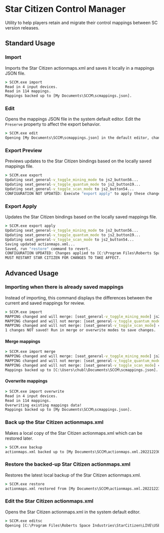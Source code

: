 # Star Citizen Control Manager

Utility to help players retain and migrate their control mappings between SC version releases.

## Standard Usage

### Import

Imports the Star Citizen actionmaps.xml and saves it locally in a mappings JSON file.

```cmd
> SCCM.exe import
Read in 4 input devices.
Read in 114 mappings.
Mappings backed up to [My Documents\SCCM\scmappings.json].
```

### Edit

Opens the mappings JSON file in the system default editor. Edit the `Preserve` property to affect the export behavior.

```cmd
> SCCM.exe edit
Opening [My Documents\SCCM\scmappings.json] in the default editor, change the Preserve property to choose which settings are overwritten.
```

### Export Preview

Previews updates to the Star Citizen bindings based on the locally saved mappings file.

```cmd
> SCCM.exe export
Updating seat_general-v_toggle_mining_mode to js2_button56...
Updating seat_general-v_toggle_quantum_mode to js2_button19...
Updating seat_general-v_toggle_scan_mode to js2_button54...
CONFIGURATION NOT UPDATED: Execute "export apply" to apply these changes.
```

### Export Apply

Updates the Star Citizen bindings based on the locally saved mappings file.

```cmd
> SCCM.exe export apply
Updating seat_general-v_toggle_mining_mode to js2_button56...
Updating seat_general-v_toggle_quantum_mode to js2_button19...
Updating seat_general-v_toggle_scan_mode to js2_button54...
Saving updated actionmaps.xml...
Saved, run "restore" command to revert.
CONFIGURATION UPDATED: Changes applied to [C:\Program Files\Roberts Space Industries\StarCitizen\LIVE\USER\Client\0\Profiles\default\actionmaps.xml].
MUST RESTART STAR CITIZEN FOR CHANGES TO TAKE AFFECT.
```

## Advanced Usage

### Importing when there is already saved mappings

Instead of importing, this command displays the differences between the current and saved mappings for review.

```cmd
> SCCM.exe import
MAPPING changed and will merge: [seat_general-v_toggle_mining_mode] js2_button55 => js2_button54
MAPPING changed and will not merge: [seat_general-v_toggle_quantum_mode] => js2_button56, preserving js2_button19
MAPPING changed and will not merge: [seat_general-v_toggle_scan_mode] => js2_button55, preserving js2_button54
1 changes NOT saved! Run in merge or overwrite modes to save changes.
```

#### Merge mappings

```cmd
> SCCM.exe import merge
MAPPING changed and will merge: [seat_general-v_toggle_mining_mode] js2_button55 => js2_button54
MAPPING changed and will not merge: [seat_general-v_toggle_quantum_mode] => js2_button56, preserving js2_button19
MAPPING changed and will not merge: [seat_general-v_toggle_scan_mode] => js2_button55, preserving js2_button54
Mappings backed up to [C:\Users\chubl\Documents\SCCM\scmappings.json].
```

#### Overwrite mappings

```cmd
> SCCM.exe import overwrite
Read in 4 input devices.
Read in 114 mappings.
Overwriting existing mappings data!
Mappings backed up to [My Documents\SCCM\scmappings.json].
```

### Back up the Star Citizen actionmaps.xml

Makes a local copy of the Star Citizen actionmaps.xml which can be restored later.

```cmd
> SCCM.exe backup
actionmaps.xml backed up to [My Documents\SCCM\actionmaps.xml.20221223022032.bak].
```

### Restore the backed-up Star Citizen actionmaps.xml

Restores the latest local backup of the Star Citizen actionmaps.xml.

```cmd
> SCCM.exe restore
actionmaps.xml restored from [My Documents\SCCM\actionmaps.xml.20221223022032.bak].
```

### Edit the Star Citizen actionmaps.xml

Opens the Star Citizen actionmaps.xml in the system default editor.

```cmd
> SCCM.exe editsc
Opening [C:\Program Files\Roberts Space Industries\StarCitizen\LIVE\USER\Client\0\Profiles\default\actionmaps.xml] in the default editor.
```
